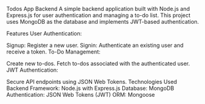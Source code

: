 Todos App Backend
A simple backend application built with Node.js and Express.js for user authentication and managing a to-do list. This project uses MongoDB as the database and implements JWT-based authentication.

Features
User Authentication:

Signup: Register a new user.
Signin: Authenticate an existing user and receive a token.
To-Do Management:

Create new to-dos.
Fetch to-dos associated with the authenticated user.
JWT Authentication:

Secure API endpoints using JSON Web Tokens.
Technologies Used
Backend Framework: Node.js with Express.js
Database: MongoDB
Authentication: JSON Web Tokens (JWT)
ORM: Mongoose
